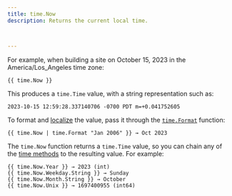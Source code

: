```yaml
---
title: time.Now
description: Returns the current local time.



---
```


For example, when building a site on October 15, 2023 in the America/Los_Angeles time zone:

```go-html-template
{{ time.Now }}
```

This produces a `time.Time` value, with a string representation such as:

```text
2023-10-15 12:59:28.337140706 -0700 PDT m=+0.041752605
```

To format and [localize] the value, pass it through the [`time.Format`] function:

```go-html-template
{{ time.Now | time.Format "Jan 2006" }} → Oct 2023
```

The `time.Now` function returns a `time.Time` value, so you can chain any of the [time methods] to the resulting value. For example:


```go-html-template
{{ time.Now.Year }} → 2023 (int)
{{ time.Now.Weekday.String }} → Sunday
{{ time.Now.Month.String }} → October
{{ time.Now.Unix }} → 1697400955 (int64)
```

[`time.Format`]: /functions/time/format/
[localize]: /getting-started/glossary/#localization
[time methods]: /methods/time/

